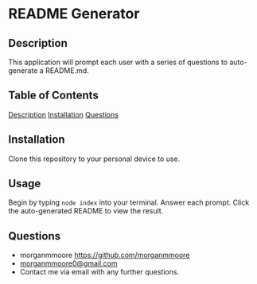 # README Generator


## Description

This application will prompt each user with a series of questions to auto-generate a README.md.

## Table of Contents
[Description](#Description)
[Installation](#Installation)
[Questions](#Questions)

## Installation

Clone this repository to your personal device to use.

## Usage

Begin by typing ``` node index ``` into your terminal. Answer each prompt. Click the auto-generated README to view the result.

## Questions

* morganmmoore https://github.com/morganmmoore
* morganmmoore0@gmail.com
* Contact me via email with any further questions.
